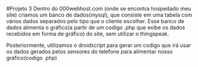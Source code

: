 #Projeto 3
Dentro do 000webhost.com (onde se encontra hospedado meu site) criamos um banco de dados(mysql), que consiste em uma tabela com vários dados separados pelo tipo que o cliente escolher. Esse banco de dados alimenta o gráfico(a partir de um codigo .php que exibe os dados recebidos em forma de gráfico) do site, sem utilizar o thingspeak.


Posteriormente, utilizamos o droidscript para gerar um codigo que irá usar os dados gerados pelos sensores do telefone para alimentar nosso gráfico(codigo .php)


